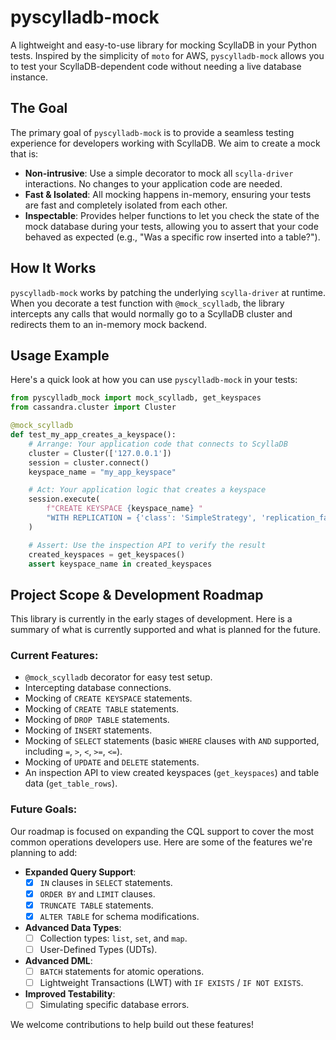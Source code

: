 # pyscylladb-mock

A lightweight and easy-to-use library for mocking ScyllaDB in your Python tests. Inspired by the simplicity of `moto` for AWS, `pyscylladb-mock` allows you to test your ScyllaDB-dependent code without needing a live database instance.

## The Goal

The primary goal of `pyscylladb-mock` is to provide a seamless testing experience for developers working with ScyllaDB. We aim to create a mock that is:

-   **Non-intrusive**: Use a simple decorator to mock all `scylla-driver` interactions. No changes to your application code are needed.
-   **Fast & Isolated**: All mocking happens in-memory, ensuring your tests are fast and completely isolated from each other.
-   **Inspectable**: Provides helper functions to let you check the state of the mock database during your tests, allowing you to assert that your code behaved as expected (e.g., "Was a specific row inserted into a table?").

## How It Works

`pyscylladb-mock` works by patching the underlying `scylla-driver` at runtime. When you decorate a test function with `@mock_scylladb`, the library intercepts any calls that would normally go to a ScyllaDB cluster and redirects them to an in-memory mock backend.

## Usage Example

Here's a quick look at how you can use `pyscylladb-mock` in your tests:

```python
from pyscylladb_mock import mock_scylladb, get_keyspaces
from cassandra.cluster import Cluster

@mock_scylladb
def test_my_app_creates_a_keyspace():
    # Arrange: Your application code that connects to ScyllaDB
    cluster = Cluster(['127.0.0.1'])
    session = cluster.connect()
    keyspace_name = "my_app_keyspace"

    # Act: Your application logic that creates a keyspace
    session.execute(
        f"CREATE KEYSPACE {keyspace_name} "
        "WITH REPLICATION = {'class': 'SimpleStrategy', 'replication_factor': 1}"
    )

    # Assert: Use the inspection API to verify the result
    created_keyspaces = get_keyspaces()
    assert keyspace_name in created_keyspaces
```

## Project Scope & Development Roadmap

This library is currently in the early stages of development. Here is a summary of what is currently supported and what is planned for the future.

### Current Features:

*   `@mock_scylladb` decorator for easy test setup.
*   Intercepting database connections.
*   Mocking of `CREATE KEYSPACE` statements.
*   Mocking of `CREATE TABLE` statements.
*   Mocking of `DROP TABLE` statements.
*   Mocking of `INSERT` statements.
*   Mocking of `SELECT` statements (basic `WHERE` clauses with `AND` supported, including `=`, `>`, `<`, `>=`, `<=`).
*   Mocking of `UPDATE` and `DELETE` statements.
*   An inspection API to view created keyspaces (`get_keyspaces`) and table data (`get_table_rows`).

### Future Goals:

Our roadmap is focused on expanding the CQL support to cover the most common operations developers use. Here are some of the features we're planning to add:

*   **Expanded Query Support**:
    *   [x] `IN` clauses in `SELECT` statements.
    *   [x] `ORDER BY` and `LIMIT` clauses.
    *   [x] `TRUNCATE TABLE` statements.
    *   [x] `ALTER TABLE` for schema modifications.
*   **Advanced Data Types**:
    *   [ ] Collection types: `list`, `set`, and `map`.
    *   [ ] User-Defined Types (UDTs).
*   **Advanced DML**:
    *   [ ] `BATCH` statements for atomic operations.
    *   [ ] Lightweight Transactions (LWT) with `IF EXISTS` / `IF NOT EXISTS`.
*   **Improved Testability**:
    *   [ ] Simulating specific database errors.

We welcome contributions to help build out these features!
